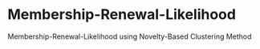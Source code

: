 # Membership-Renewal-Likelihood
Membership-Renewal-Likelihood using Novelty-Based Clustering Method
